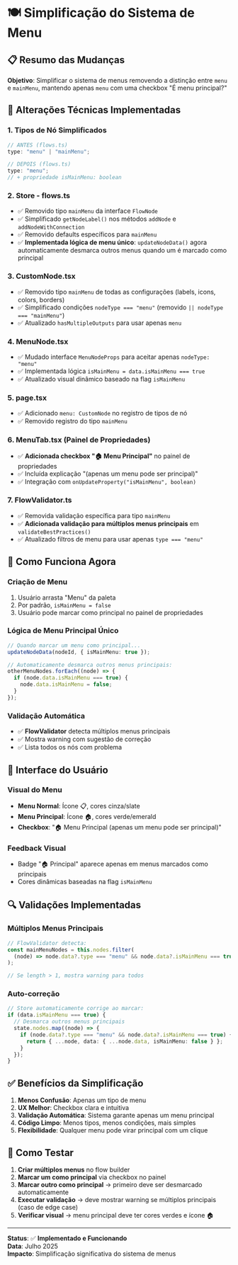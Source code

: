 # 🍽️ Simplificação do Sistema de Menu

## 📋 Resumo das Mudanças

**Objetivo**: Simplificar o sistema de menus removendo a distinção entre `menu` e `mainMenu`, mantendo apenas `menu` com uma checkbox "É menu principal?"

## 🔧 Alterações Técnicas Implementadas

### 1. **Tipos de Nó Simplificados**

```typescript
// ANTES (flows.ts)
type: "menu" | "mainMenu";

// DEPOIS (flows.ts)
type: "menu";
// + propriedade isMainMenu: boolean
```

### 2. **Store - flows.ts**

- ✅ Removido tipo `mainMenu` da interface `FlowNode`
- ✅ Simplificado `getNodeLabel()` nos métodos `addNode` e `addNodeWithConnection`
- ✅ Removido defaults específicos para `mainMenu`
- ✅ **Implementada lógica de menu único**: `updateNodeData()` agora automaticamente desmarca outros menus quando um é marcado como principal

### 3. **CustomNode.tsx**

- ✅ Removido tipo `mainMenu` de todas as configurações (labels, icons, colors, borders)
- ✅ Simplificado condições `nodeType === "menu"` (removido `|| nodeType === "mainMenu"`)
- ✅ Atualizado `hasMultipleOutputs` para usar apenas `menu`

### 4. **MenuNode.tsx**

- ✅ Mudado interface `MenuNodeProps` para aceitar apenas `nodeType: "menu"`
- ✅ Implementada lógica `isMainMenu = data.isMainMenu === true`
- ✅ Atualizado visual dinâmico baseado na flag `isMainMenu`

### 5. **page.tsx**

- ✅ Adicionado `menu: CustomNode` no registro de tipos de nó
- ✅ Removido registro do tipo `mainMenu`

### 6. **MenuTab.tsx (Painel de Propriedades)**

- ✅ **Adicionada checkbox "🏠 Menu Principal"** no painel de propriedades
- ✅ Incluída explicação "(apenas um menu pode ser principal)"
- ✅ Integração com `onUpdateProperty("isMainMenu", boolean)`

### 7. **FlowValidator.ts**

- ✅ Removida validação específica para tipo `mainMenu`
- ✅ **Adicionada validação para múltiplos menus principais** em `validateBestPractices()`
- ✅ Atualizado filtros de menu para usar apenas `type === "menu"`

## 🎯 Como Funciona Agora

### **Criação de Menu**

1. Usuário arrasta "Menu" da paleta
2. Por padrão, `isMainMenu = false`
3. Usuário pode marcar como principal no painel de propriedades

### **Lógica de Menu Principal Único**

```typescript
// Quando marcar um menu como principal...
updateNodeData(nodeId, { isMainMenu: true });

// Automaticamente desmarca outros menus principais:
otherMenuNodes.forEach((node) => {
  if (node.data.isMainMenu === true) {
    node.data.isMainMenu = false;
  }
});
```

### **Validação Automática**

- ✅ **FlowValidator** detecta múltiplos menus principais
- ✅ Mostra warning com sugestão de correção
- ✅ Lista todos os nós com problema

## 🎨 Interface do Usuário

### **Visual do Menu**

- **Menu Normal**: Ícone 📋, cores cinza/slate
- **Menu Principal**: Ícone 🏠, cores verde/emerald
- **Checkbox**: "🏠 Menu Principal (apenas um menu pode ser principal)"

### **Feedback Visual**

- Badge "🏠 Principal" aparece apenas em menus marcados como principais
- Cores dinâmicas baseadas na flag `isMainMenu`

## 🔍 Validações Implementadas

### **Múltiplos Menus Principais**

```typescript
// FlowValidator detecta:
const mainMenuNodes = this.nodes.filter(
  (node) => node.data?.type === "menu" && node.data?.isMainMenu === true
);

// Se length > 1, mostra warning para todos
```

### **Auto-correção**

```typescript
// Store automaticamente corrige ao marcar:
if (data.isMainMenu === true) {
  // Desmarca outros menus principais
  state.nodes.map((node) => {
    if (node.data?.type === "menu" && node.data?.isMainMenu === true) {
      return { ...node, data: { ...node.data, isMainMenu: false } };
    }
  });
}
```

## ✅ Benefícios da Simplificação

1. **Menos Confusão**: Apenas um tipo de menu
2. **UX Melhor**: Checkbox clara e intuitiva
3. **Validação Automática**: Sistema garante apenas um menu principal
4. **Código Limpo**: Menos tipos, menos condições, mais simples
5. **Flexibilidade**: Qualquer menu pode virar principal com um clique

## 🧪 Como Testar

1. **Criar múltiplos menus** no flow builder
2. **Marcar um como principal** via checkbox no painel
3. **Marcar outro como principal** → primeiro deve ser desmarcado automaticamente
4. **Executar validação** → deve mostrar warning se múltiplos principais (caso de edge case)
5. **Verificar visual** → menu principal deve ter cores verdes e ícone 🏠

---

**Status**: ✅ **Implementado e Funcionando**  
**Data**: Julho 2025  
**Impacto**: Simplificação significativa do sistema de menus
